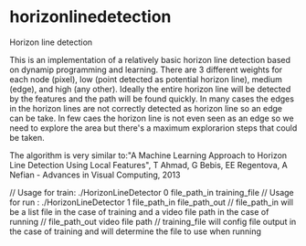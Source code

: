 # horizonlinedetection
Horizon line detection

This is an implementation of a relatively basic horizon line detection based on dynamip programming and learning. 
There are 3 different weights for each node (pixel), low (point detected as potential horizon line), medium (edge), and high (any other).
Ideally the entire horizon line will be detected by the features and the path will be found quickly. In many cases the edges in the horizon lines are not correctly detected as horizon line so an edge can be take. In few caes the horizon line is not even seen as an edge so we need to explore the area but there's a maximum explorarion steps that could be taken.

The algorithm is very similar to:"A Machine Learning Approach to Horizon Line Detection Using Local Features", T Ahmad, G Bebis, EE Regentova, A Nefian - Advances in Visual Computing, 2013

// Usage for train: ./HorizonLineDetector 0 file_path_in training_file
// Usage for run  : ./HorizonLineDetector 1 file_path_in file_path_out 
//       file_path_in will be a list file in the case of training and a video file path in the case of running
//       file_path_out video file path
//       training_file will config file output in the case of training and will determine the file to use when running

